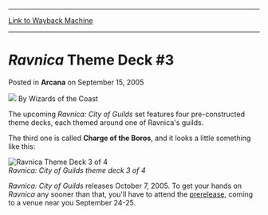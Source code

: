 
---
[Link to Wayback Machine](https://web.archive.org/web/20210619162917/https://magic.wizards.com/en/articles/archive/arcana/ravnica-theme-deck-3-2005-09-15)

[_metadata_:author]:- "Wizards of the Coast"
[_metadata_:description]:- "The upcoming Ravnica: City of Guilds set features four pre-constructed theme decks, each themed around one of Ravnica's guilds. The third one is called Charge of the Boros, and it looks a little something like this:Ravnica: City of Guilds theme deck 3 of 4 Ravnica: City of Guilds releases October 7, 2005. To get your hands on Ravnica any sooner than that, you'll have to attend"
[_metadata_:generator]:- "Drupal 7 (http://drupal.org)"
[_metadata_:node]:- "609136"
[_metadata_:publish_date]:- "2005-09-15"
[_metadata_:source]:- "div-main-content"
[_metadata_:title]:- "Ravnica Theme Deck #3"
[_metadata_:wayback_capture_timestamp]:- "2021-06-19 16:29:17"
[_metadata_:wayback_raw_url]:- "https://web.archive.org/web/20210619162917id_/https://magic.wizards.com/en/articles/archive/arcana/ravnica-theme-deck-3-2005-09-15"
[_metadata_:wayback_url]:- "https://magic.wizards.com/en/articles/archive/arcana/ravnica-theme-deck-3-2005-09-15"
---


*Ravnica* Theme Deck #3
=======================



 Posted in **Arcana**
 on September 15, 2005 






![](https://media.magic.wizards.com/styles/auth_small/public/images/person/wizards_author.jpg)
By Wizards of the Coast











The upcoming *Ravnica: City of Guilds* set features four pre-constructed theme decks, each themed around one of Ravnica's guilds.

 The third one is called **Charge of the Boros**, and it looks a little something like this:

![Ravnica Theme Deck 3 of 4](https://media.magic.wizards.com/image_legacy_migration/magic/images/mtgcom/arcana300/RavTheme3_6296442.jpg)  
*Ravnica: City of Guilds theme deck 3 of 4*


*Ravnica: City of Guilds* releases October 7, 2005. To get your hands on *Ravnica* any sooner than that, you'll have to attend the [prerelease](http://archive.wizards.com/Magic/Magazine/Article.aspx?x=events/magic/prereleases), coming to a venue near you September 24-25.







